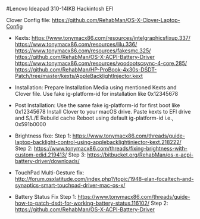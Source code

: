 #Lenovo Ideapad 310-14IKB Hackintosh EFI

Clover Config file:
https://github.com/RehabMan/OS-X-Clover-Laptop-Config

- Kexts:
https://www.tonymacx86.com/resources/intelgraphicsfixup.337/
https://www.tonymacx86.com/resources/lilu.336/
https://www.tonymacx86.com/resources/fakesmc.325/
https://github.com/RehabMan/OS-X-ACPI-Battery-Driver
https://www.tonymacx86.com/resources/voodootscsync-4-core.285/
https://github.com/RehabMan/HP-ProBook-4x30s-DSDT-Patch/tree/master/kexts/AppleBacklightInjector.kext

- Installation:
Prepare Installation Media using mentioned Kexts and Clover file.
Use fake ig-platform-id for installation like 0x12345678

- Post Installation:
Use the same fake ig-platform-id for first boot like 0x12345678
Install Clover to your macOS drive.
Paste kexts to EFI drive and S/L/E
Rebuild cache
Reboot using default ig-platform-id i.e., 0x591b0000

- Brightness fixe:
Step 1: https://www.tonymacx86.com/threads/guide-laptop-backlight-control-using-applebacklightinjector-kext.218222/
Step 2: https://www.tonymacx86.com/threads/fixing-brightness-with-custom-edid.219413/
Step 3: https://bitbucket.org/RehabMan/os-x-acpi-battery-driver/downloads/

- TouchPad Multi-Gesture fix:
http://forum.osxlatitude.com/index.php?/topic/1948-elan-focaltech-and-synaptics-smart-touchpad-driver-mac-os-x/

- Battery Status Fix
Step 1: https://www.tonymacx86.com/threads/guide-how-to-patch-dsdt-for-working-battery-status.116102/
Step 2: https://github.com/RehabMan/OS-X-ACPI-Battery-Driver

